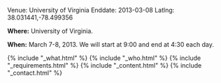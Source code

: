 Venue: University of Virginia
Enddate: 2013-03-08
Latlng: 38.031441,-78.499356

<p><strong>Where:</strong> University of Virginia.</p>
<p><strong>When:</strong> March 7-8, 2013. We will start at 9:00 and end at 4:30 each day.</p>
{% include "_what.html" %}
{% include "_who.html" %}
{% include "_requirements.html" %}
{% include "_content.html" %}
{% include "_contact.html" %}

